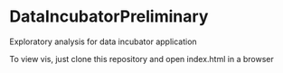 # DataIncubatorPreliminary
Exploratory analysis for data incubator application

To view vis, just clone this repository and open index.html in a browser
